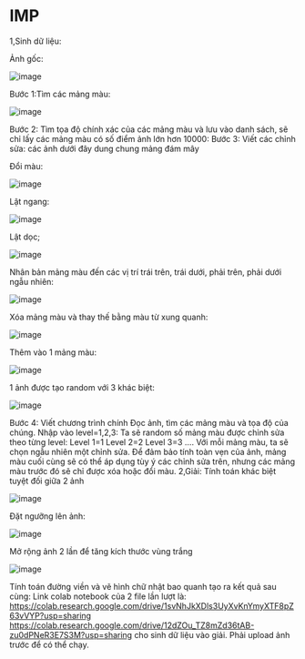 # IMP
1,Sinh dữ liệu:

Ảnh gốc:

 ![image](https://user-images.githubusercontent.com/74070396/228534711-d7c72305-599c-4e7a-ab9b-4ee2f61f0cb1.png)

Bước 1:Tìm các mảng màu:

 ![image](https://user-images.githubusercontent.com/74070396/228534742-c550fca5-c3f2-43c3-898b-0ee8998b927b.png)

Bước 2: Tìm tọa độ chính xác của các mảng màu và lưu vào danh sách, sẽ chỉ lấy các mảng màu có số điểm ảnh lớn hơn 10000:
Bước 3: Viết các chỉnh sửa: các ảnh dưới đây dung chung mảng đám mây

Đổi màu:

 ![image](https://user-images.githubusercontent.com/74070396/228534765-5e3f7725-d09d-416e-8056-0e524e4cb85b.png)

Lật ngang:

 ![image](https://user-images.githubusercontent.com/74070396/228534780-f0859be0-dd67-4c46-af7f-b4ad4aacd9cc.png)

Lật dọc;

![image](https://user-images.githubusercontent.com/74070396/228534819-a822a912-4af6-49f7-be96-201e0502850c.png)

Nhân bản mảng màu đến các vị trí trái trên, trái dưới, phải trên, phải dưới ngẫu nhiên:

 ![image](https://user-images.githubusercontent.com/74070396/228534846-eae0a323-ff99-471d-b075-075e69c7f4d3.png)

Xóa mảng màu và thay thế bằng màu từ xung quanh:

 ![image](https://user-images.githubusercontent.com/74070396/228534860-83555f8f-29ac-460d-a6d3-c960b91d24da.png)

Thêm vào 1 mảng màu:

 ![image](https://user-images.githubusercontent.com/74070396/228534894-eed558c2-1624-4c39-998b-9a60bd3ac497.png)

1 ảnh được tạo random với 3 khác biệt:

 ![image](https://user-images.githubusercontent.com/74070396/228534923-5672dbb6-254d-48b0-8ee9-7758d5ab8751.png)

Bước 4: Viết chương trình chính
Đọc ảnh, tìm các mảng màu và tọa độ của chúng.
Nhập vào level=1,2,3:
Ta sẽ random số mảng màu được chỉnh sửa theo từng level:
Level 1=1
Level 2=2
Level 3=3
….
Với mỗi mảng màu, ta sẽ chọn ngẫu nhiên một chỉnh sửa.
Để đảm bảo tính toàn vẹn của ảnh, mảng màu cuối cùng sẽ có thể áp dụng tùy ý các chỉnh sửa trên, nhưng các mảng màu trước đó sẽ chỉ được xóa hoặc đổi màu.
2,Giải:
Tính toán khác biệt tuyệt đối giữa 2 ảnh

 ![image](https://user-images.githubusercontent.com/74070396/228534961-59581f54-210f-4358-9784-94048b214e5a.png)

Đặt ngưỡng lên ảnh:

 ![image](https://user-images.githubusercontent.com/74070396/228534990-d7134007-4383-41fe-a024-33f8a3494f82.png)

Mở rộng ảnh 2 lần để tăng kích thước vùng trắng

 ![image](https://user-images.githubusercontent.com/74070396/228535020-6a59998d-f309-4b45-bbe6-9fb8146f3d77.png)

Tính toán đường viền và vẽ hình chữ nhật bao quanh tạo ra kết quả sau cùng:
Link colab notebook của 2 file lần lượt là:
https://colab.research.google.com/drive/1svNhJkXDls3UyXvKnYmyXTF8pZ63vVYP?usp=sharing
https://colab.research.google.com/drive/12dZOu_TZ8mZd36tAB-zu0dPNeR3E7S3M?usp=sharing
cho sinh dữ liệu vào giải. Phải upload ảnh trước để có thể chạy.


